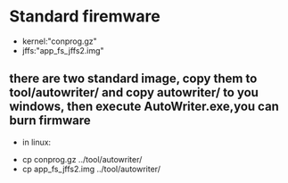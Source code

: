 # Standard firemware

* kernel:"conprog.gz"
* jffs:"app_fs_jffs2.img"

## there are two standard image, copy them to tool/autowriter/ and copy autowriter/ to you windows, then execute AutoWriter.exe,you can burn firmware

+ in linux:
- cp conprog.gz ../tool/autowriter/
- cp app_fs_jffs2.img ../tool/autowriter/
